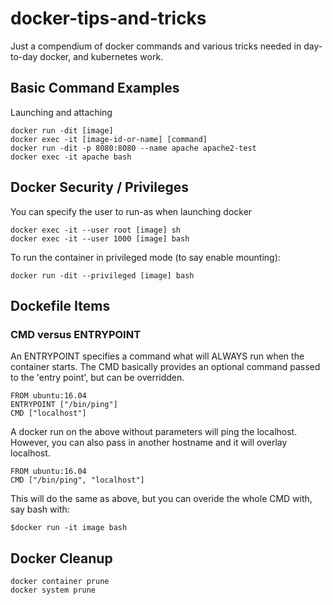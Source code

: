 # docker-tips-and-tricks
Just a compendium of docker commands and various tricks needed in day-to-day docker, and kubernetes work. 

## Basic Command Examples
Launching and attaching
```
docker run -dit [image]
docker exec -it [image-id-or-name] [command]
docker run -dit -p 8080:8080 --name apache apache2-test
docker exec -it apache bash
```
## Docker Security / Privileges
You can specify the user to run-as when launching docker
```
docker exec -it --user root [image] sh
docker exec -it --user 1000 [image] bash
```
To run the container in privileged mode (to say enable mounting):
```
docker run -dit --privileged [image] bash
```
## Dockefile Items
### CMD versus ENTRYPOINT
An ENTRYPOINT specifies a command what will ALWAYS run when the container starts. 
The CMD basically provides an optional command passed to the 'entry point', but can be overridden. 
```
FROM ubuntu:16.04
ENTRYPOINT ["/bin/ping"]
CMD ["localhost"]
```
A docker run on the above without parameters will ping the localhost. However, you can also pass in another hostname and it will overlay localhost. 
```
FROM ubuntu:16.04
CMD ["/bin/ping", "localhost"]
```
This will do the same as above, but you can overide the whole CMD with, say bash with:
```
$docker run -it image bash
```
## Docker Cleanup
```
docker container prune
docker system prune
```



